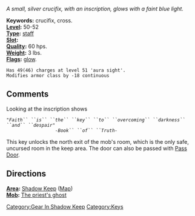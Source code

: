 *A small, silver crucifix, with an inscription, glows with a faint blue
light.*

**Keywords:** crucifix, cross.  
**[Level](Object_Level.md "wikilink"):** 50-52  
**[Type](:Category:Object_Types.md "wikilink"):**
[staff](:Category:Staff.md "wikilink")  
**[Slot](Object_Slots.md "wikilink"):** <held>  
**[Quality](Object_Quality.md "wikilink"):** 60 hps.  
**[Weight](Object_Weight.md "wikilink"):** 3 lbs.  
**[Flags](:Category:Object_Flags.md "wikilink"):**
[glow](Glow_Flag.md "wikilink").

`Has 49(46) charges at level 51 'aura sight'.`  
`Modifies armor class by -18 continuous`

## Comments

Looking at the inscription shows

*`"Faith`` ``is`` ``the`` ``key`` ``to`` ``overcoming`` ``darkness`` ``and`` ``despair"`*  
`                  `*`-Book`` ``of`` ``Truth-`*

This key unlocks the north exit of the mob's room, which is the only
safe, uncursed room in the keep area. The door can also be passed with
[Pass Door](Pass_Door "wikilink").

## Directions

**[Area](:Category:Areas.md "wikilink"):** [Shadow
Keep](:Category:Shadow_Keep.md "wikilink")
([Map](Shadow_Keep_Map.md "wikilink"))  
**[Mob](:Category:Mobs.md "wikilink"):** [The priest's
ghost](Priest's_Ghost.md "wikilink")

[Category:Gear In Shadow Keep](Category:Gear_In_Shadow_Keep "wikilink")
[Category:Keys](Category:Keys "wikilink")
